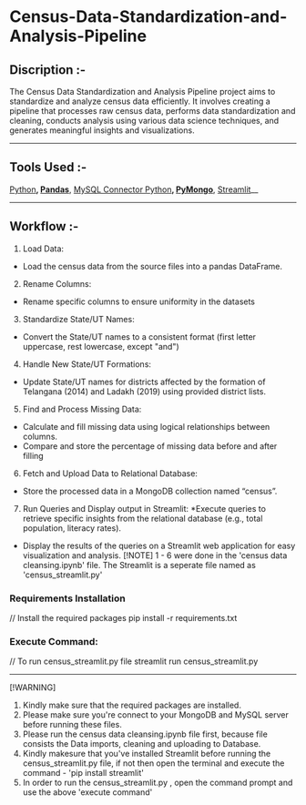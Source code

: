 # Census-Data-Standardization-and-Analysis-Pipeline

## Discription :-
The Census Data Standardization and Analysis Pipeline project aims to standardize and analyze census data efficiently. 
It involves creating a pipeline that processes raw census data, performs data standardization and cleaning, conducts analysis using various data science techniques, and generates meaningful insights and visualizations.

---

## Tools Used :-
[Python](https://www.python.org/downloads/)__, [Pandas](https://pandas.pydata.org/pandas-docs/stable/getting_started/install.html)__, [MySQL Connector Python](https://pypi.org/project/mysql-connector-python/)__, [PyMongo](https://pypi.org/project/pymongo/)__, [Streamlit](https://docs.streamlit.io/)__

---

## Workflow :-
1. Load Data:
  * Load the census data from the source files into a pandas DataFrame.
2. Rename Columns: 
  * Rename specific columns to ensure uniformity in the datasets
3. Standardize State/UT Names:
  * Convert the State/UT names to a consistent format (first letter uppercase, rest lowercase, except "and")
4. Handle New State/UT Formations:
  * Update State/UT names for districts affected by the formation of Telangana (2014) and Ladakh (2019) using provided district lists.
5. Find and Process Missing Data:
  * Calculate and fill missing data using logical relationships between columns.
  * Compare and store the percentage of missing data before and after filling
6. Fetch and Upload Data to Relational Database:
  * Store the processed data in a MongoDB collection named “census”.
7. Run Queries and Display output in Streamlit:
  *Execute queries to retrieve specific insights from the relational database (e.g., total population, literacy rates).
  * Display the results of the queries on a Streamlit web application for easy visualization and analysis.
[!NOTE]
1 - 6 were done in the 'census data cleansing.ipynb' file.
The Streamlit is a seperate file named as 'census_streamlit.py'

### Requirements Installation
  // Install the required packages
  pip install -r requirements.txt
  
### Execute Command:

  // To run census_streamlit.py file
  streamlit run census_streamlit.py

***

[!WARNING]
1. Kindly make sure that the required packages are installed.
2. Please make sure you're connect to your MongoDB and MySQL server before running these files.
3. Please run the census data cleansing.ipynb file first, because file consists the Data imports, cleaning and uploading to Database.
4. Kindly makesure that you've installed Streamlit before running the census_streamlit.py file, if not then open the terminal and execute the command - 'pip install streamlit'
5. In order to run the census_streamlit.py , open the command prompt and use the above 'execute command'
